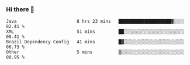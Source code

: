 ### Hi there 👋

<!--START_SECTION:waka-->

```text
Java                       8 hrs 23 mins   ████████████████████▓░░░░   82.41 %
XML                        51 mins         ██░░░░░░░░░░░░░░░░░░░░░░░   08.41 %
Brazil Dependency Config   41 mins         █▓░░░░░░░░░░░░░░░░░░░░░░░   06.73 %
Other                      5 mins          ▒░░░░░░░░░░░░░░░░░░░░░░░░   00.95 %
```

<!--END_SECTION:waka-->

<!--
**jerry-shao/jerry-shao** is a ✨ _special_ ✨ repository because its `README.md` (this file) appears on your GitHub profile.

Here are some ideas to get you started:

- 🔭 I’m currently working on ...
- 🌱 I’m currently learning ...
- 👯 I’m looking to collaborate on ...
- 🤔 I’m looking for help with ...
- 💬 Ask me about ...
- 📫 How to reach me: ...
- 😄 Pronouns: ...
- ⚡ Fun fact: ...
-->

